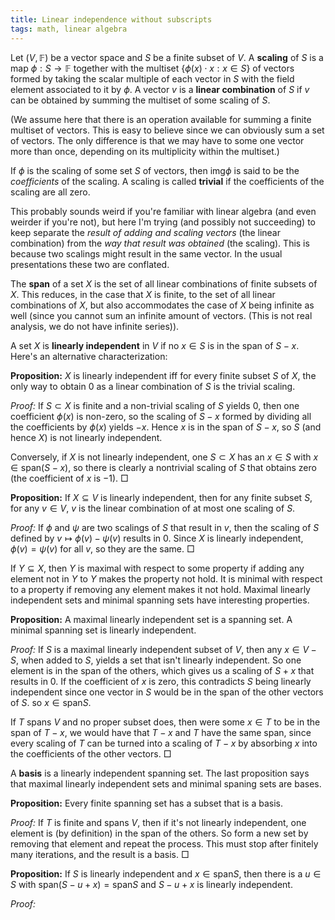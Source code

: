 ```yaml
---
title: Linear independence without subscripts
tags: math, linear algebra
---
```


Let $(V, \mathbb{F})$ be a vector space and $S$ be a finite subset of $V$. A **scaling** of $S$ is a map $\phi : S \to \mathbb{F}$ together with the multiset $\{ \phi(x) \cdot x : x \in S\}$ of vectors formed by taking the scalar multiple of each vector in $S$ with the field element associated to it by $\phi$. A vector $v$ is a **linear combination** of $S$ if $v$ can be obtained by summing the multiset of some scaling of $S$. 

(We assume here that there is an operation available for summing a finite multiset of vectors. This is easy to believe since we can obviously sum a set of vectors. The only difference is that we may have to some one vector more than once, depending on its multiplicity within the multiset.)

If $\phi$ is the scaling of some set $S$ of vectors, then $\text{img} \phi$ is said to be the *coefficients* of the scaling. A scaling is called **trivial** if the coefficients of the scaling are all zero.

This probably sounds weird if you're familiar with linear algebra (and even weirder if you're not), but here I'm trying (and possibly not succeeding) to keep separate the *result of adding and scaling vectors* (the linear combination) from the *way that result was obtained* (the scaling). This is because two scalings might result in the same vector. In the usual presentations these two are conflated.

The **span** of a set $X$ is the set of all linear combinations of finite subsets of $X$. This reduces, in the case that $X$ is finite, to the set of all linear combinations of $X$, but also accommodates the case of $X$ being infinite as well (since you cannot sum an infinite amount of vectors. (This is not real analysis, we do not have infinite series)).

A set $X$ is **linearly independent** in $V$ if no $x \in S$ is in the span of $S - x$. Here's an alternative characterization:

**Proposition:** $X$ is linearly independent iff for every finite subset $S$ of $X$, the only way to obtain $0$ as a linear combination of $S$ is the trivial scaling.

*Proof:* If $S \subset X$ is finite and a non-trivial scaling of $S$ yields $0$, then one coefficient $\phi(x)$ is non-zero, so the scaling of $S - x$ formed by dividing all the coefficients by $\phi(x)$ yields $-x$. Hence $x$ is in the span of $S - x$, so $S$ (and hence $X$) is not linearly independent.

Conversely, if $X$ is not linearly independent, one $S \subset X$ has an $x \in S$ with $x \in \text{span}(S - x)$, so there is clearly a nontrivial scaling of $S$ that obtains zero (the coefficient of $x$ is $-1$). $\Box$

**Proposition:** If $X \subseteq V$ is linearly independent, then for any finite subset $S$, for any $v \in V$, $v$ is the linear combination of at most one scaling of $S$. 

*Proof:* If $\phi$ and $\psi$ are two scalings of $S$ that result in $v$, then the scaling of $S$ defined by $v \mapsto \phi(v) - \psi(v)$ results in $0$. Since $X$ is linearly independent, $\phi(v) = \psi(v)$ for all $v$, so they are the same. $\Box$

If $Y \subseteq X$, then $Y$ is maximal with respect to some property if adding any element not in $Y$ to $Y$ makes the property not hold. It is minimal with respect to a property if removing any element makes it not hold. Maximal linearly independent sets and minimal spanning sets have interesting properties.

**Proposition:** A maximal linearly independent set is a spanning set. A minimal spanning set is linearly independent.

*Proof:* If $S$ is a maximal linearly independent subset of $V$, then any $x \in V - S$, when added to $S$, yields a set that isn't linearly independent. So one element is in the span of the others, which gives us a scaling of $S + x$ that results in $0$. If the coefficient of $x$ is zero, this contradicts $S$ being linearly independent since one vector in $S$ would be in the span of the other vectors of $S$. so $x \in \text{span} S$.

If $T$ spans $V$ and no proper subset does, then were some $x \in T$ to be in the span of $T - x$,  we would have that $T - x$ and $T$ have the same span, since every scaling of $T$ can be turned into a scaling of $T - x$ by absorbing $x$ into the coefficients of the other vectors. $\Box$

A **basis** is a linearly independent spanning set. The last proposition says that maximal linearly independent sets and minimal spaning sets are bases.

**Proposition:** Every finite spanning set has a subset that is a basis.

*Proof:* If $T$ is finite and spans $V$, then if it's not linearly independent, one element is (by definition) in the span of the others. So form a new set by removing that element and repeat the process. This must stop after finitely many iterations, and the result is a basis. $\Box$


**Proposition:** If $S$ is linearly independent and $x \in \text{span} S$, then there is a $u \in S$ with $\text{span}(S - u + x) = \text{span} S$ and $S - u + x$ is linearly independent.

*Proof:*
